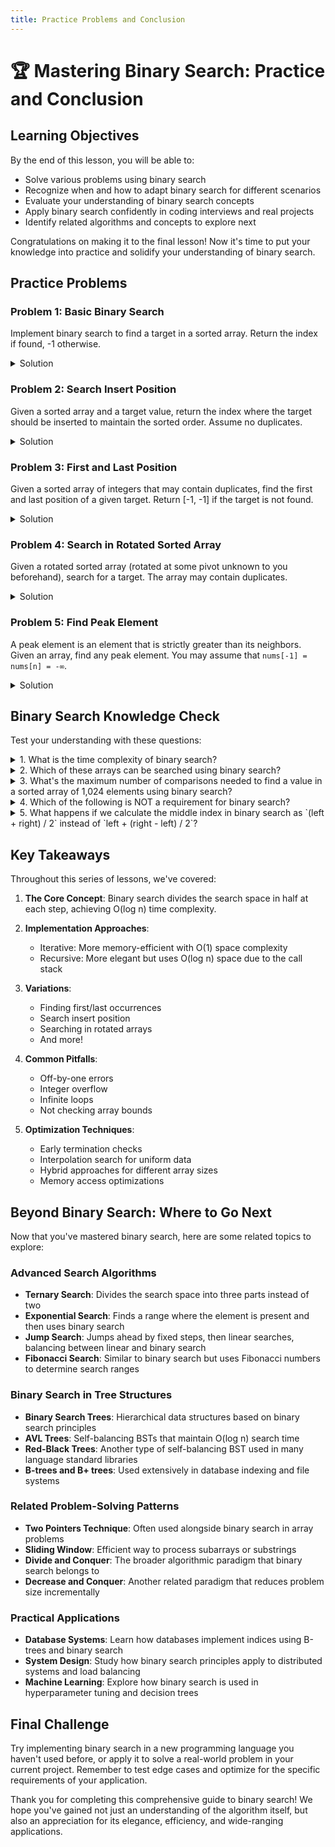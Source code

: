 ```yaml
---
title: Practice Problems and Conclusion
---
```


# 🏆 Mastering Binary Search: Practice and Conclusion

## Learning Objectives
By the end of this lesson, you will be able to:
- Solve various problems using binary search
- Recognize when and how to adapt binary search for different scenarios
- Evaluate your understanding of binary search concepts
- Apply binary search confidently in coding interviews and real projects
- Identify related algorithms and concepts to explore next

Congratulations on making it to the final lesson! Now it's time to put your knowledge into practice and solidify your understanding of binary search.

## Practice Problems

### Problem 1: Basic Binary Search

Implement binary search to find a target in a sorted array. Return the index if found, -1 otherwise.

<details>
<summary>Solution</summary>

```javascript
function binarySearch(nums, target) {
  let left = 0;
  let right = nums.length - 1;
  
  while (left <= right) {
    const mid = left + Math.floor((right - left) / 2);
    
    if (nums[mid] === target) {
      return mid;
    }
    
    if (nums[mid] < target) {
      left = mid + 1;
    } else {
      right = mid - 1;
    }
  }
  
  return -1;
}

// Test cases
console.log(binarySearch([-1, 0, 3, 5, 9, 12], 9)); // Output: 4
console.log(binarySearch([-1, 0, 3, 5, 9, 12], 2)); // Output: -1
```
</details>

### Problem 2: Search Insert Position

Given a sorted array and a target value, return the index where the target should be inserted to maintain the sorted order. Assume no duplicates.

<details>
<summary>Solution</summary>

```javascript
function searchInsert(nums, target) {
  let left = 0;
  let right = nums.length - 1;
  
  while (left <= right) {
    const mid = left + Math.floor((right - left) / 2);
    
    if (nums[mid] === target) {
      return mid;
    }
    
    if (nums[mid] < target) {
      left = mid + 1;
    } else {
      right = mid - 1;
    }
  }
  
  return left;
}

// Test cases
console.log(searchInsert([1, 3, 5, 6], 5)); // Output: 2
console.log(searchInsert([1, 3, 5, 6], 2)); // Output: 1
console.log(searchInsert([1, 3, 5, 6], 7)); // Output: 4
```
</details>

### Problem 3: First and Last Position

Given a sorted array of integers that may contain duplicates, find the first and last position of a given target. Return [-1, -1] if the target is not found.

<details>
<summary>Solution</summary>

```javascript
function searchRange(nums, target) {
  const findFirst = () => {
    let left = 0;
    let right = nums.length - 1;
    let result = -1;
    
    while (left <= right) {
      const mid = left + Math.floor((right - left) / 2);
      
      if (nums[mid] >= target) {
        if (nums[mid] === target) {
          result = mid;
        }
        right = mid - 1;
      } else {
        left = mid + 1;
      }
    }
    
    return result;
  };
  
  const findLast = () => {
    let left = 0;
    let right = nums.length - 1;
    let result = -1;
    
    while (left <= right) {
      const mid = left + Math.floor((right - left) / 2);
      
      if (nums[mid] <= target) {
        if (nums[mid] === target) {
          result = mid;
        }
        left = mid + 1;
      } else {
        right = mid - 1;
      }
    }
    
    return result;
  };
  
  return [findFirst(), findLast()];
}

// Test cases
console.log(searchRange([5, 7, 7, 8, 8, 10], 8)); // Output: [3, 4]
console.log(searchRange([5, 7, 7, 8, 8, 10], 6)); // Output: [-1, -1]
```
</details>

### Problem 4: Search in Rotated Sorted Array

Given a rotated sorted array (rotated at some pivot unknown to you beforehand), search for a target. The array may contain duplicates.

<details>
<summary>Solution</summary>

```javascript
function search(nums, target) {
  let left = 0;
  let right = nums.length - 1;
  
  while (left <= right) {
    const mid = left + Math.floor((right - left) / 2);
    
    if (nums[mid] === target) {
      return mid;
    }
    
    // Handle duplicates
    if (nums[left] === nums[mid] && nums[mid] === nums[right]) {
      left++;
      right--;
      continue;
    }
    
    // Check if left half is sorted
    if (nums[left] <= nums[mid]) {
      // Check if target is in left half
      if (nums[left] <= target && target < nums[mid]) {
        right = mid - 1;
      } else {
        left = mid + 1;
      }
    } 
    // Right half is sorted
    else {
      // Check if target is in right half
      if (nums[mid] < target && target <= nums[right]) {
        left = mid + 1;
      } else {
        right = mid - 1;
      }
    }
  }
  
  return -1;
}

// Test cases
console.log(search([4, 5, 6, 7, 0, 1, 2], 0)); // Output: 4
console.log(search([4, 5, 6, 7, 0, 1, 2], 3)); // Output: -1
```
</details>

### Problem 5: Find Peak Element

A peak element is an element that is strictly greater than its neighbors. Given an array, find any peak element. You may assume that `nums[-1] = nums[n] = -∞`.

<details>
<summary>Solution</summary>

```javascript
function findPeakElement(nums) {
  let left = 0;
  let right = nums.length - 1;
  
  while (left < right) {
    const mid = left + Math.floor((right - left) / 2);
    
    if (nums[mid] > nums[mid + 1]) {
      // Peak is in the left half (including mid)
      right = mid;
    } else {
      // Peak is in the right half
      left = mid + 1;
    }
  }
  
  return left;
}

// Test cases
console.log(findPeakElement([1, 2, 3, 1])); // Output: 2
console.log(findPeakElement([1, 2, 1, 3, 5, 6, 4])); // Output: 5 or 1
```
</details>

## Binary Search Knowledge Check

Test your understanding with these questions:

<details>
<summary>1. What is the time complexity of binary search?</summary>

**Answer**: O(log n) in the average and worst case, O(1) in the best case (when the target is at the middle).
</details>

<details>
<summary>2. Which of these arrays can be searched using binary search?</summary>
- A. [3, 1, 4, 1, 5, 9, 2, 6]
- B. [1, 2, 3, 4, 5, 6, 7, 8]
- C. ["apple", "banana", "orange", "pear"]
- D. [true, false, true, false]

**Answer**: B and C can be searched using binary search as they are sorted (C is sorted alphabetically). A is not sorted. D technically has a sort order (false before true) but contains duplicates which might affect finding the correct occurrence.
</details>

<details>
<summary>3. What's the maximum number of comparisons needed to find a value in a sorted array of 1,024 elements using binary search?</summary>

**Answer**: log₂(1024) = 10 comparisons
</details>

<details>
<summary>4. Which of the following is NOT a requirement for binary search?</summary>
- A. The collection must be sorted
- B. The collection must allow random access (constant-time access to any element)
- C. The collection must contain unique elements
- D. The collection must have a defined ordering relation

**Answer**: C. Binary search works fine with duplicates, though you may need a modified version to find the first or last occurrence.
</details>

<details>
<summary>5. What happens if we calculate the middle index in binary search as `(left + right) / 2` instead of `left + (right - left) / 2`?</summary>

**Answer**: In languages that use fixed-size integers like Java or C++, `(left + right)` can cause integer overflow if the sum exceeds the maximum value for that integer type. Using `left + (right - left) / 2` avoids this issue because `(right - left)` will always be within the valid range.
</details>

## Key Takeaways

Throughout this series of lessons, we've covered:

1. **The Core Concept**: Binary search divides the search space in half at each step, achieving O(log n) time complexity.

2. **Implementation Approaches**:
   - Iterative: More memory-efficient with O(1) space complexity
   - Recursive: More elegant but uses O(log n) space due to the call stack

3. **Variations**:
   - Finding first/last occurrences
   - Search insert position
   - Searching in rotated arrays
   - And more!

4. **Common Pitfalls**:
   - Off-by-one errors
   - Integer overflow
   - Infinite loops
   - Not checking array bounds

5. **Optimization Techniques**:
   - Early termination checks
   - Interpolation search for uniform data
   - Hybrid approaches for different array sizes
   - Memory access optimizations

## Beyond Binary Search: Where to Go Next

Now that you've mastered binary search, here are some related topics to explore:

### Advanced Search Algorithms
- **Ternary Search**: Divides the search space into three parts instead of two
- **Exponential Search**: Finds a range where the element is present and then uses binary search
- **Jump Search**: Jumps ahead by fixed steps, then linear searches, balancing between linear and binary search
- **Fibonacci Search**: Similar to binary search but uses Fibonacci numbers to determine search ranges

### Binary Search in Tree Structures
- **Binary Search Trees**: Hierarchical data structures based on binary search principles
- **AVL Trees**: Self-balancing BSTs that maintain O(log n) search time
- **Red-Black Trees**: Another type of self-balancing BST used in many language standard libraries
- **B-trees and B+ trees**: Used extensively in database indexing and file systems

### Related Problem-Solving Patterns
- **Two Pointers Technique**: Often used alongside binary search in array problems
- **Sliding Window**: Efficient way to process subarrays or substrings
- **Divide and Conquer**: The broader algorithmic paradigm that binary search belongs to
- **Decrease and Conquer**: Another related paradigm that reduces problem size incrementally

### Practical Applications
- **Database Systems**: Learn how databases implement indices using B-trees and binary search
- **System Design**: Study how binary search principles apply to distributed systems and load balancing
- **Machine Learning**: Explore how binary search is used in hyperparameter tuning and decision trees

## Final Challenge

Try implementing binary search in a new programming language you haven't used before, or apply it to solve a real-world problem in your current project. Remember to test edge cases and optimize for the specific requirements of your application.

Thank you for completing this comprehensive guide to binary search! We hope you've gained not just an understanding of the algorithm itself, but also an appreciation for its elegance, efficiency, and wide-ranging applications. 